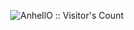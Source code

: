 
<p align="center"><img src="https://profile-counter.glitch.me/{Adi-070}/count.svg" alt="AnhellO :: Visitor's Count" /></p>
